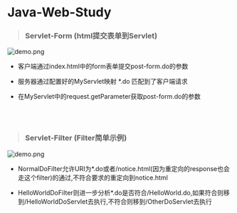 # Java-Web-Study

> ### Servlet-Form (html提交表单到Servlet)

![demo.png](http://images2015.cnblogs.com/blog/607542/201705/607542-20170519144553619-1425515307.png)

* 客户端通过index.html中的form表单提交post-form.do的参数

* 服务器通过配置好的MyServlet映射 *.do 匹配到了客户端请求

* 在MyServlet中的request.getParameter获取post-form.do的参数

<br/>
<br/>

> ### Servlet-Filter (Filter简单示例)

![demo.png](http://images2015.cnblogs.com/blog/607542/201705/607542-20170522141756960-101262325.png)

* NormalDoFilter允许URI为*.do或者/notice.html(因为重定向的response也会走这个filter)的通过,不符合要求的重定向到notice.html

* HelloWorldDoFilter则进一步分析*.do是否符合/HelloWorld.do,如果符合则移到/HelloWorldDoServlet去执行,不符合则移到/OtherDoServlet去执行

<br/>
<br/>
